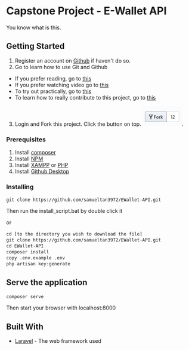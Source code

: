 # Capstone Project - E-Wallet API

You know what is this.

## Getting Started

1. Register an account on [Github](https://github.com/) if haven't do so.
2. Go to learn how to use Git and Github
  * If you prefer reading, go to [this](https://guides.github.com/introduction/git-handbook/)
  * If you prefer watching video go to [this](https://www.youtube.com/githubguides)
  * To try out practically, go to [this](https://guides.github.com/activities/hello-world/)
  * To learn how to really contribute to this project, go to [this](https://github.com/firstcontributions/first-contributions)

3. Login and Fork this project. Click the button on top.
![Fork](doc/fork.PNG).

### Prerequisites

1. Install [composer](https://getcomposer.org/download/)
2. Install [NPM](https://nodejs.org/en/download/)
3. Install [XAMPP](https://www.apachefriends.org/download.html) or [PHP](https://www.php.net/downloads.php)
4. Install [Github Desktop](https://desktop.github.com/)

### Installing

```
git clone https://github.com/samueltan3972/EWallet-API.git
```

Then run the install_script.bat by double click it

or

```
cd [to the directory you wish to download the file]
git clone https://github.com/samueltan3972/EWallet-API.git
cd EWallet-API
composer install
copy .env.example .env
php artisan key:generate
```

## Serve the application

```
composer serve
```

Then start your browser with localhost:8000

## Built With

* [Laravel](https://laravel.com/docs/5.8) - The web framework used
